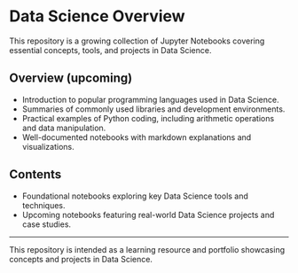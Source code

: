 # Data Science Overview

This repository is a growing collection of Jupyter Notebooks covering essential concepts, tools, and projects in Data Science.

## Overview (upcoming)

- Introduction to popular programming languages used in Data Science.
- Summaries of commonly used libraries and development environments.
- Practical examples of Python coding, including arithmetic operations and data manipulation.
- Well-documented notebooks with markdown explanations and visualizations.

## Contents

- Foundational notebooks exploring key Data Science tools and techniques.
- Upcoming notebooks featuring real-world Data Science projects and case studies.

---

This repository is intended as a learning resource and portfolio showcasing concepts and projects in Data Science.

